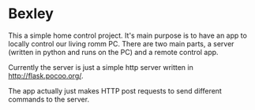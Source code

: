 # Bexley
This a simple home control project. It's main purpose is to have an app to locally control our
living romm PC. There are two main parts, a server (written in python and runs on the PC) and a
remote control app.

Currently the server is just a simple http server written in http://flask.pocoo.org/.

The app actually just makes HTTP post requests to send different commands to the server.